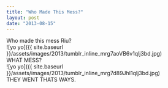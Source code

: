 ```yaml
---
title: "Who Made This Mess?"
layout: post
date: "2013-08-15"
---
```


Who made this mess Riu?  
![yo yo]({{ site.baseurl }}/assets/images/2013/tumblr_inline_mrg7aoVB6v1qlj3bd.jpg)  
WHAT MESS?  
![yo yo]({{ site.baseurl }}/assets/images/2013/tumblr_inline_mrg7d89JhI1qlj3bd.jpg)  
THEY WENT THATS WAYS.
